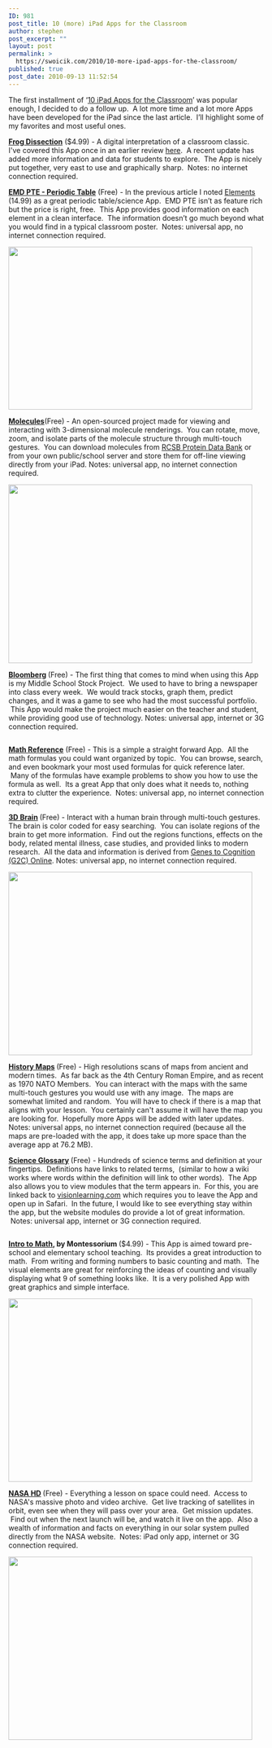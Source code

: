 ```yaml
---
ID: 981
post_title: 10 (more) iPad Apps for the Classroom
author: stephen
post_excerpt: ""
layout: post
permalink: >
  https://swoicik.com/2010/10-more-ipad-apps-for-the-classroom/
published: true
post_date: 2010-09-13 11:52:54
---
```

The first installment of ‘<a href="http://stephenwoicik.com/blog/2010/10-ipad-apps-for-the-classroom/">10 iPad Apps for the Classroom</a>’ was popular enough, I decided to do a follow up.  A lot more time and a lot more Apps have been developed for the iPad since the last article.  I’ll highlight some of my favorites and most useful ones.

<span style="color: #000000;"><strong><a href="http://itunes.apple.com/us/app/frog-dissection/id377626675?mt=8" target="_blank">Frog Dissection</a></strong></span> ($4.99) - A digital interpretation of a classroom classic.  I've covered this App once in an earlier review <a href="http://stephenwoicik.com/blog/2010/app-review-frog-dissection/">here</a>.  A recent update has added more information and data for students to explore.  The App is nicely put together, very east to use and graphically sharp.  Notes: no internet connection required.
<div>

<strong><a href="http://itunes.apple.com/us/app/emd-pte/id377393859?mt=8" target="_blank">EMD PTE - Periodic Table</a></strong> (Free) - In the previous article I noted <a href="http://itunes.apple.com/us/app/id364147847?mt=8" target="_blank">Elements</a> (14.99) as a great periodic table/science App.  EMD PTE isn’t as feature rich but the price is right, free.  This App provides good information on each element in a clean interface.  The information doesn’t go much beyond what you would find in a typical classroom poster.  Notes: universal app, no internet connection required.

<img class="aligncenter size-full wp-image-1033" title="emd periodic table" alt="" src="http://woicik.rivikhosting.com/files/2010/09/emd-periodic-table.jpg" width="480" height="320" />

<strong><strong><!--more--><a href="http://itunes.apple.com/us/app/molecules/id284943090?mt=8" target="_blank">Molecules</a></strong><span style="font-weight: normal;">(Free) - </span></strong>An open-sourced project made for viewing and interacting with 3-dimensional molecule renderings.  You can rotate, move, zoom, and isolate parts of the molecule structure through multi-touch gestures.  You can download molecules from <a href="http://www.rcsb.org/pdb" target="_blank">RCSB Protein Data Bank</a> or from your own public/school server and store them for off-line viewing directly from your iPad. Notes: universal app, no internet connection required.

<img class="aligncenter size-full wp-image-1003" title="molecules app" alt="" src="http://woicik.rivikhosting.com/files/2010/08/molecules-app.jpg" width="480" height="351" />

<strong> </strong><strong><a href="http://itunes.apple.com/us/app/bloomberg/id281941097?mt=8" target="_blank"><strong>Bloomberg</strong></a> </strong><strong><span style="font-weight: normal;">(Free) - The first thing that comes to mind when using this App is my Middle School Stock Project.  We used to have to bring a newspaper into class every week.  We would track stocks, graph them, predict changes, and it was a game to see who had the most successful portfolio.  This App would make the project much easier on the teacher and student, while providing good use of technology. Notes: universal app, internet or 3G connection required.</span></strong>
<p style="text-align: center;"><strong><span style="font-weight: normal;"><img class="aligncenter  wp-image-1034" title="bloomberg ipad" alt="" src="http://woicik.rivikhosting.com/files/2010/09/bloomberg-ipad.jpg" /></span></strong><strong><strong> </strong></strong></p>
<strong><a href="http://itunes.apple.com/us/app/math-ref/id301384057?mt=8" target="_blank"><strong>Math Reference</strong></a><span style="font-weight: normal;"> (Free) - This is a simple a straight forward App.  All the math formulas you could want organized by topic.  You can browse, search, and even bookmark your most used formulas for quick reference later.  Many of the formulas have example problems to show you how to use the formula as well.  Its a great App that only does what it needs to, nothing extra to clutter the experience.  Notes: universal app, no internet connection required.</span></strong>

<strong> </strong><strong><a href="http://itunes.apple.com/us/app/3d-brain/id331399332?mt=8" target="_blank"><strong>3D Brain</strong></a> <span style="font-weight: normal;">(Free) - Interact with a human brain through multi-touch gestures.  The brain is color coded for easy searching.  You can isolate regions of the brain to get more information.  Find out the regions functions, effects on the body, related mental illness, case studies, and provided links to modern research.  All the data and information is derived from</span></strong> <a href="http://www.g2conline.org/" target="_blank">Genes to Cognition (G2C) Online</a>. Notes: universal app, no internet connection required.

<img class="aligncenter size-full wp-image-998" title="3d brain app" alt="" src="http://woicik.rivikhosting.com/files/2010/08/3d-brain-app.jpg" width="480" height="360" />

<strong> </strong><strong><strong><a href="http://itunes.apple.com/us/app/history-maps-of-world/id303282377?mt=8" target="_blank">History Maps</a></strong> <span style="font-weight: normal;">(Free) - High resolutions scans of maps from ancient and modern times.  As far back as the 4th Century Roman Empire, and as recent as 1970 NATO Members.  You can interact with the maps with the same multi-touch gestures you would use with any image.  The maps are somewhat limited and random.  You will have to check if there is a map that aligns with your lesson.  You certainly can't assume it will have the map you are looking for.  Hopefully more Apps will be added with later updates. Notes: universal apps, no internet connection required (because all the maps are pre-loaded with the app, it does take up more space than the average app at 76.2 MB).</span></strong>

<strong> </strong><strong><strong><a href="http://itunes.apple.com/us/app/science-glossary/id331657060?mt=8#" target="_blank">Science Glossary</a></strong> <span style="font-weight: normal;">(Free) - Hundreds of science terms and definition at your fingertips.  Definitions have links to related terms,  (similar to how a wiki works where words within the definition will link to other words).  The App also allows you to view modules that the term appears in.  For this, you are linked back to <a href="http://visionlearning.com" target="_blank">visionlearning.com</a> which requires you to leave the App and open up in Safari.  In the future, I would like to see everything stay within the app, but the website modules do provide a lot of great information.  Notes: universal app, internet or 3G connection required.</span></strong>
<p style="text-align: center;"><strong><span style="font-weight: normal;"><img class="aligncenter  wp-image-1075" title="filterstorm-image" alt="" src="http://woicik.rivikhosting.com/files/2010/09/filterstorm-image.jpg" /></span></strong></p>
<strong><strong><span style="color: #000000;"><a href="http://itunes.apple.com/us/app/intro-to-math-by-montessorium/id381064973?mt=8" target="_blank">Intro to Math</a></span>, by Montessorium</strong> </strong><strong><span style="font-weight: normal;">($4.99) - This App is aimed toward pre-school and elementary school teaching.  Its provides a great introduction to math.  From writing and forming numbers to basic counting and math.  The visual elements are great for reinforcing the ideas of counting and visually displaying what 9 of something looks like.  It is a very polished App with great graphics and simple interface.
</span></strong>

<strong><span style="font-weight: normal;"><img class="aligncenter size-full wp-image-1035" title="intro to math" alt="" src="http://woicik.rivikhosting.com/files/2010/09/intro-to-math.jpg" width="480" height="360" /></span></strong>

<span style="font-weight: normal;"><strong><a href="http://itunes.apple.com/us/app/nasa-app-hd/id387310098?mt=8" target="_blank">NASA HD</a> </strong>(Free)</span><span style="font-weight: normal;"> - Everything a lesson on space could need.  Access to NASA's massive photo and video archive.  Get live tracking of satellites in orbit, even see when they will pass over your area.  Get mission updates.  Find out when the next launch will be, and watch it live on the app.  Also a wealth of information and facts on everything in our solar system pulled directly from the NASA website.  Notes: iPad only app, internet or 3G connection required.</span>

<span style="font-weight: normal;"><img class="aligncenter size-full wp-image-1079" title="nasa hd" alt="" src="http://woicik.rivikhosting.com/files/2010/09/nasa-hd.jpg" width="480" height="360" /></span>

&nbsp;

</div>